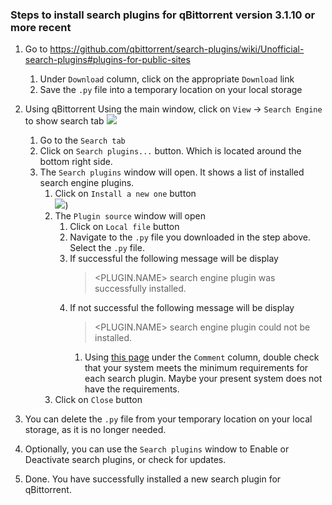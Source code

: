 ### Steps to install search plugins for qBittorrent version 3.1.10 or more recent

1. Go to https://github.com/qbittorrent/search-plugins/wiki/Unofficial-search-plugins#plugins-for-public-sites
     1. Under `Download` column, click on the appropriate `Download` link
     1. Save the `.py` file into a temporary location on your local storage

1. Using qBittorrent
     Using the main window, click on `View` -> `Search Engine` to show search tab
   ![](https://user-images.githubusercontent.com/14078661/51446055-a4431080-1cf3-11e9-8180-1994bdcbb672.png)
     1. Go to the `Search tab`
     1. Click on `Search plugins...` button. Which is located around the bottom right side.
     1. The `Search plugins` window will open. It shows a list of installed search engine plugins.
          1. Click on `Install a new one` button <br>
             ![](https://user-images.githubusercontent.com/14078661/51446120-bf625000-1cf4-11e9-98e1-b7e8b771c457.png))
          1. The `Plugin source` window will open
               1. Click on `Local file` button
               1. Navigate to the `.py` file you downloaded in the step above. Select the `.py` file.
               1. If successful the following message will be display 
                     > <PLUGIN.NAME> search engine plugin was successfully installed.
               1. If not successful the following message will be display
                     > <PLUGIN.NAME> search engine plugin could not be installed.
                    1. Using [this page](https://github.com/qbittorrent/search-plugins/wiki/Unofficial-search-plugins#plugins-for-public-sites) under the `Comment` column, double check that your system meets the minimum requirements for each search plugin. Maybe your present system does not have the requirements.
          1. Click on `Close` button
1. You can delete the `.py` file from your temporary location on your local storage, as it is no longer needed.
1. Optionally, you can use the `Search plugins` window to Enable or Deactivate search plugins, or check for updates.
1. Done. You have successfully installed a new search plugin for qBittorrent.